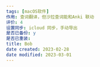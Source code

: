 ```yaml
---
tags: [macOS软件]
作用: 查词翻译，但沙拉查词能和Anki 联动
评价: 4
设置同步: icloud 同步，手动导出
是否已备份: y
是否已重装:
title: Bob
date created: 2023-02-28
date modified: 2023-03-01
---
```

